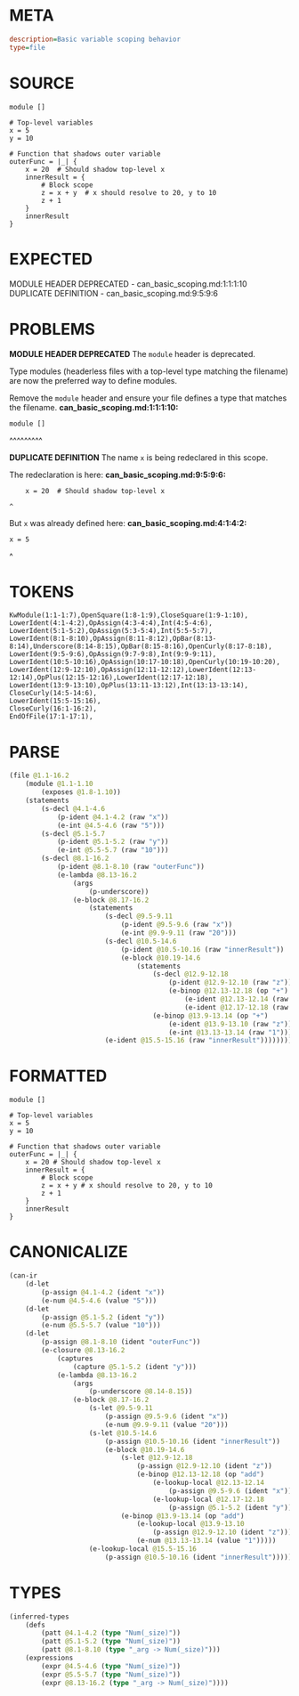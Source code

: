 # META
~~~ini
description=Basic variable scoping behavior
type=file
~~~
# SOURCE
~~~roc
module []

# Top-level variables
x = 5
y = 10

# Function that shadows outer variable
outerFunc = |_| {
    x = 20  # Should shadow top-level x
    innerResult = {
        # Block scope
        z = x + y  # x should resolve to 20, y to 10
        z + 1
    }
    innerResult
}
~~~
# EXPECTED
MODULE HEADER DEPRECATED - can_basic_scoping.md:1:1:1:10
DUPLICATE DEFINITION - can_basic_scoping.md:9:5:9:6
# PROBLEMS
**MODULE HEADER DEPRECATED**
The `module` header is deprecated.

Type modules (headerless files with a top-level type matching the filename) are now the preferred way to define modules.

Remove the `module` header and ensure your file defines a type that matches the filename.
**can_basic_scoping.md:1:1:1:10:**
```roc
module []
```
^^^^^^^^^


**DUPLICATE DEFINITION**
The name `x` is being redeclared in this scope.

The redeclaration is here:
**can_basic_scoping.md:9:5:9:6:**
```roc
    x = 20  # Should shadow top-level x
```
    ^

But `x` was already defined here:
**can_basic_scoping.md:4:1:4:2:**
```roc
x = 5
```
^


# TOKENS
~~~zig
KwModule(1:1-1:7),OpenSquare(1:8-1:9),CloseSquare(1:9-1:10),
LowerIdent(4:1-4:2),OpAssign(4:3-4:4),Int(4:5-4:6),
LowerIdent(5:1-5:2),OpAssign(5:3-5:4),Int(5:5-5:7),
LowerIdent(8:1-8:10),OpAssign(8:11-8:12),OpBar(8:13-8:14),Underscore(8:14-8:15),OpBar(8:15-8:16),OpenCurly(8:17-8:18),
LowerIdent(9:5-9:6),OpAssign(9:7-9:8),Int(9:9-9:11),
LowerIdent(10:5-10:16),OpAssign(10:17-10:18),OpenCurly(10:19-10:20),
LowerIdent(12:9-12:10),OpAssign(12:11-12:12),LowerIdent(12:13-12:14),OpPlus(12:15-12:16),LowerIdent(12:17-12:18),
LowerIdent(13:9-13:10),OpPlus(13:11-13:12),Int(13:13-13:14),
CloseCurly(14:5-14:6),
LowerIdent(15:5-15:16),
CloseCurly(16:1-16:2),
EndOfFile(17:1-17:1),
~~~
# PARSE
~~~clojure
(file @1.1-16.2
	(module @1.1-1.10
		(exposes @1.8-1.10))
	(statements
		(s-decl @4.1-4.6
			(p-ident @4.1-4.2 (raw "x"))
			(e-int @4.5-4.6 (raw "5")))
		(s-decl @5.1-5.7
			(p-ident @5.1-5.2 (raw "y"))
			(e-int @5.5-5.7 (raw "10")))
		(s-decl @8.1-16.2
			(p-ident @8.1-8.10 (raw "outerFunc"))
			(e-lambda @8.13-16.2
				(args
					(p-underscore))
				(e-block @8.17-16.2
					(statements
						(s-decl @9.5-9.11
							(p-ident @9.5-9.6 (raw "x"))
							(e-int @9.9-9.11 (raw "20")))
						(s-decl @10.5-14.6
							(p-ident @10.5-10.16 (raw "innerResult"))
							(e-block @10.19-14.6
								(statements
									(s-decl @12.9-12.18
										(p-ident @12.9-12.10 (raw "z"))
										(e-binop @12.13-12.18 (op "+")
											(e-ident @12.13-12.14 (raw "x"))
											(e-ident @12.17-12.18 (raw "y"))))
									(e-binop @13.9-13.14 (op "+")
										(e-ident @13.9-13.10 (raw "z"))
										(e-int @13.13-13.14 (raw "1"))))))
						(e-ident @15.5-15.16 (raw "innerResult"))))))))
~~~
# FORMATTED
~~~roc
module []

# Top-level variables
x = 5
y = 10

# Function that shadows outer variable
outerFunc = |_| {
	x = 20 # Should shadow top-level x
	innerResult = {
		# Block scope
		z = x + y # x should resolve to 20, y to 10
		z + 1
	}
	innerResult
}
~~~
# CANONICALIZE
~~~clojure
(can-ir
	(d-let
		(p-assign @4.1-4.2 (ident "x"))
		(e-num @4.5-4.6 (value "5")))
	(d-let
		(p-assign @5.1-5.2 (ident "y"))
		(e-num @5.5-5.7 (value "10")))
	(d-let
		(p-assign @8.1-8.10 (ident "outerFunc"))
		(e-closure @8.13-16.2
			(captures
				(capture @5.1-5.2 (ident "y")))
			(e-lambda @8.13-16.2
				(args
					(p-underscore @8.14-8.15))
				(e-block @8.17-16.2
					(s-let @9.5-9.11
						(p-assign @9.5-9.6 (ident "x"))
						(e-num @9.9-9.11 (value "20")))
					(s-let @10.5-14.6
						(p-assign @10.5-10.16 (ident "innerResult"))
						(e-block @10.19-14.6
							(s-let @12.9-12.18
								(p-assign @12.9-12.10 (ident "z"))
								(e-binop @12.13-12.18 (op "add")
									(e-lookup-local @12.13-12.14
										(p-assign @9.5-9.6 (ident "x")))
									(e-lookup-local @12.17-12.18
										(p-assign @5.1-5.2 (ident "y")))))
							(e-binop @13.9-13.14 (op "add")
								(e-lookup-local @13.9-13.10
									(p-assign @12.9-12.10 (ident "z")))
								(e-num @13.13-13.14 (value "1")))))
					(e-lookup-local @15.5-15.16
						(p-assign @10.5-10.16 (ident "innerResult"))))))))
~~~
# TYPES
~~~clojure
(inferred-types
	(defs
		(patt @4.1-4.2 (type "Num(_size)"))
		(patt @5.1-5.2 (type "Num(_size)"))
		(patt @8.1-8.10 (type "_arg -> Num(_size)")))
	(expressions
		(expr @4.5-4.6 (type "Num(_size)"))
		(expr @5.5-5.7 (type "Num(_size)"))
		(expr @8.13-16.2 (type "_arg -> Num(_size)"))))
~~~
